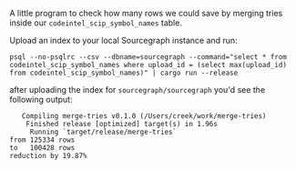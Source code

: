 A little program to check how many rows we could save by merging tries inside our
`codeintel_scip_symbol_names` table.

Upload an index to your local Sourcegraph instance and run:

```
psql --no-psqlrc --csv --dbname=sourcegraph --command="select * from codeintel_scip_symbol_names where upload_id = (select max(upload_id) from codeintel_scip_symbol_names)" | cargo run --release
```

after uploading the index for `sourcegraph/sourcegraph` you'd see the following output:

```
   Compiling merge-tries v0.1.0 (/Users/creek/work/merge-tries)
    Finished release [optimized] target(s) in 1.96s
     Running `target/release/merge-tries`
from 125334 rows
to   100428 rows
reduction by 19.87%
```
